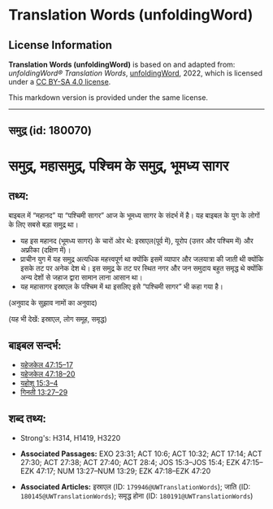# Translation Words (unfoldingWord)

## License Information

**Translation Words (unfoldingWord)** is based on and adapted from: _unfoldingWord® Translation Words_, [unfoldingWord](https://unfoldingword.org/utw), 2022, which is licensed under a [CC BY-SA 4.0 license](https://creativecommons.org/licenses/by-sa/4.0/legalcode.en).

This markdown version is provided under the same license.



--------------------------------

## समुद्र (id: 180070)

समुद्र, महासमुद्र, पश्चिम के समुद्र, भूमध्य सागर
================================================

तथ्य:
-----

बाइबल में “महानद” या “पश्चिमी सागर” आज के भूमध्य सागर के संदर्भ में है। यह बाइबल के युग के लोगों के लिए सबसे बड़ा समुद्र था।

* यह इस महानद (भूमध्य सागर) के चारों ओर थे: इस्राएल(पूर्व में), यूरोप (उत्तर और पश्चिम में) और अफ्रीका (दक्षिण में)।
* प्राचीन युग में यह समुद्र अत्यधिक महत्त्वपूर्ण था क्योंकि इसमें व्यापार और जलयात्रा की जाती थी क्योंकि इसके तट पर अनेक देश थे। इस समुद्र के तट पर स्थित नगर और जन समुदाय बहुत समृद्ध थे क्योंकि अन्य देशों से जहाज द्वारा सामान लाना आसान था।
* यह महासागर इस्राएल के पश्चिम में था इसलिए इसे “पश्चिमी सागर” भी कहा गया है।

(अनुवाद के सुझाव नामों का अनुवाद)

(यह भी देखें: इस्राएल, लोग समूह, समृद्ध)

बाइबल सन्दर्भ:
--------------

* [यहेजकेल 47:15–17](https://ref.ly/Ezek47:15-Ezek47:17)
* [यहेजकेल 47:18–20](https://ref.ly/Ezek47:18-Ezek47:20)
* [यहोशू 15:3–4](https://ref.ly/Josh15:3-Josh15:4)
* [गिनती 13:27–29](https://ref.ly/Num13:27-Num13:29)

शब्द तथ्य:
----------

* Strong's: H314, H1419, H3220

* **Associated Passages:** EXO 23:31; ACT 10:6; ACT 10:32; ACT 17:14; ACT 27:30; ACT 27:38; ACT 27:40; ACT 28:4; JOS 15:3–JOS 15:4; EZK 47:15–EZK 47:17; NUM 13:27–NUM 13:29; EZK 47:18–EZK 47:20
* **Associated Articles:** इस्राएल (ID: `179946@UWTranslationWords`); जाति (ID: `180145@UWTranslationWords`); समृद्ध होना (ID: `180191@UWTranslationWords`)

